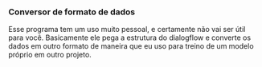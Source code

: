 ### Conversor de formato de dados

Esse programa tem um uso muito pessoal, e certamente não vai ser útil para você.
Basicamente ele pega a estrutura do dialogflow e converte os dados em outro formato de 
maneira que eu uso para treino de um modelo próprio em outro projeto.